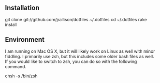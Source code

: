 Installation
------------

  git clone git://github.com/jrallison/dotfiles ~/.dotfiles
  cd ~/.dotfiles
  rake install

Environment
-----------

I am running on Mac OS X, but it will likely work on Linux as well with 
minor fiddling. I primarily use zsh, but this includes some older bash 
files as well. If you would like to switch to zsh, you can do so with 
the following command.

  chsh -s /bin/zsh
